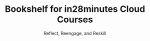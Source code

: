 ---
layout: flashcards
title: Bookshelf for in28minutes Cloud Courses
subtitle: Reflect, Reengage, and Reskill
topics:
  - name: AWS course scribes
    url: /aws-bookshelf
    description:
    color: '#9aacd5'
  - name: Azure course scribes
    url: /azure-bookshelf
    description:
    color: '#9aacd5'
---